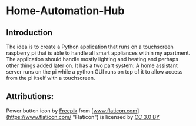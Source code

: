 # Home-Automation-Hub

## Introduction
The idea is to create a Python application that runs on a touchscreen raspberry pi that is able to handle all smart appliances within my apartment.
The application should handle mostly lighting and heating and perhaps other things added later on.
It has a two part system: A home assistant server runs on the pi while a python GUI runs on top of it to allow access from the pi itself with a touchscreen.

## Attributions:
Power button icon by [Freepik](http://www.freepik.com "Freepik") from [www.flaticon.com](https://www.flaticon.com/ "Flaticon") is licensed by [CC 3.0 BY](http://creativecommons.org/licenses/by/3.0/ "Creative Commons BY 3.0")
